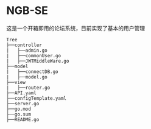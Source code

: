 # NGB-SE
这是一个开箱即用的论坛系统，目前实现了基本的用户管理
```
Tree
├──controller
|   ├──admin.go
|   ├──commonUser.go
|   ├──JWTMiddleWare.go
├──model
|   ├──connectDB.go
|   ├──model.go
├──view
|   ├──router.go
├──API.yaml
├──configTemplate.yaml
├──server.go
├──go.mod
├──go.sum
├──README.go
```